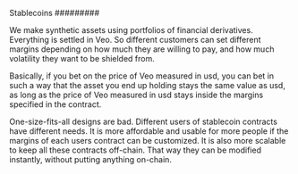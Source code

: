 Stablecoins
#########

We make synthetic assets using portfolios of financial derivatives.
Everything is settled in Veo.
So different customers can set different margins depending on how much they are willing to pay, and how much volatility they want to be shielded from.


Basically, if you bet on the price of Veo measured in usd, you can bet in such a way that the asset you end up holding stays the same value as usd, as long as the price of Veo measured in usd stays inside the margins specified in the contract.

One-size-fits-all designs are bad. Different users of stablecoin contracts have different needs.
It is more affordable and usable for more people if the margins of each users contract can be customized.
It is also more scalable to keep all these contracts off-chain. That way they can be modified instantly, without putting anything on-chain.
